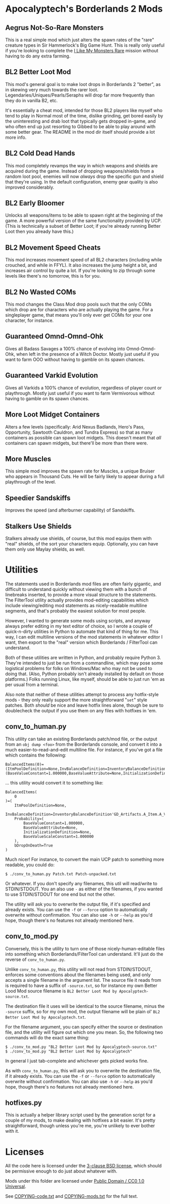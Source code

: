Apocalyptech's Borderlands 2 Mods
=================================

Aegrus Not-So-Rare Monsters
---------------------------

This is a real simple mod which just alters the spawn rates of the "rare"
creature types in Sir Hammerlock's Big Game Hunt.  This is really only
useful if you're looking to complete the
[I Like My Monsters Rare](http://borderlands.wikia.com/wiki/I_Like_My_Monsters_Rare)
mission without having to do any extra farming.

BL2 Better Loot Mod
-------------------

This mod's general goal is to make loot drops in Borderlands 2 "better",
as in skewing very much towards the rarer loot.
Legendaries/Uniques/Pearls/Seraphs will drop far more frequently than they
do in vanilla B2, etc.

It's essentially a cheat mod, intended for those BL2 players like myself who
tend to play in Normal most of the time, dislike grinding, get bored easily by
the uninteresting and drab loot that typically gets dropped in-game, and who
often end up just resorting to Gibbed to be able to play around with some
better gear.  The README in the mod dir itself should provide a lot more info.

BL2 Cold Dead Hands
-------------------

This mod completely revamps the way in which weapons and shields are
acquired during the game.  Instead of dropping weapons/shields from a
random loot pool, enemies will now *always* drop the specific gun and
shield that they're using.  In the default configuration, enemy gear
quality is also improved considerably.

BL2 Early Bloomer
-----------------

Unlocks all weapons/items to be able to spawn right at the beginning of the game.
A more powerful version of the same functionality provided by UCP.  (This is
technically a subset of Better Loot; if you're already running Better Loot then
you already have this.)

BL2 Movement Speed Cheats
-------------------------

This mod increases movement speed of all BL2 characters (including while
crouched, and while in FFYL).  It also increases the jump height a bit, and
increases air control by quite a lot.  If you're looking to zip through
some levels like there's no tomorrow, this is for you.

BL2 No Wasted COMs
------------------

This mod changes the Class Mod drop pools such that the only COMs which drop
are for characters who are actually playing the game.  For a singleplayer
game, that means you'll only ever get COMs for your one character, for
instance.

Guaranteed Omnd-Omnd-Ohk
------------------------

Gives all Badass Savages a 100% chance of evolving into Omnd-Omnd-Ohk, when
left in the presence of a Witch Doctor.  Mostly just useful if you want to
farm OOO without having to gamble on its spawn chances.

Guaranteed Varkid Evolution
---------------------------

Gives all Varkids a 100% chance of evolution, regardless of player count or
playthrough.  Mostly just useful if you want to farm Vermivorous without
having to gamble on its spawn chances.

More Loot Midget Containers
---------------------------

Alters a few levels (specifically: Arid Nexus Badlands, Hero's Pass, Opportunity,
Sawtooth Cauldron, and Tundra Express) so that as many containers as possible
can spawn loot midgets.  This doesn't meant that *all* containers can spawn
midgets, but there'll be more than there were.

More Muscles
------------

This simple mod improves the spawn rate for Muscles, a unique Bruiser who
appears in Thousand Cuts.  He will be fairly likely to appear during a full
playthrough of the level.

Speedier Sandskiffs
-------------------

Improves the speed (and afterburner capability) of Sandskiffs.

Stalkers Use Shields
--------------------

Stalkers already use shields, of course, but this mod equips them with "real"
shields, of the sort your characters equip.  Optionally, you can have them
only use Maylay shields, as well.

Utilities
=========

The statements used in Borderlands mod files are often fairly gigantic, and
difficult to understand quickly without viewing them with a bunch of linebreaks
inserted, to provide a more visual structure to the statements.  The FilterTool
utility actually provides mod-editing capabilities which include viewing/editing
mod statements as nicely-readable multiline segments, and that's probably the
easiest solution for most people.

However, I wanted to generate some mods using scripts, and anyway always prefer
editing in my text editor of choice, so I wrote a couple of quick-n-dirty
utilities in Python to automate that kind of thing for me.  This way, I can
edit multiline versions of the mod statements in whatever editor I want, then
export to the "real" version which Borderlands / FilterTool can understand.

Both of these utilities are written in Python, and probably require Python 3.
They're intended to just be run from a commandline, which may pose some
logistical problems for folks on Windows/Mac who may not be used to doing that.
(Also, Python probably isn't already installed by default on those platforms.)
Folks running Linux, like myself, should be able to just run 'em as per usual
from a terminal.

Also note that neither of these utilities attempt to process any hotfix-style
mods - they only really support the more straightforward "`set`" style patches.
Both *should* be nice and leave hotfix lines alone, though be sure to
doublecheck the output if you use them on any files with hotfixes in 'em.

conv_to_human.py
----------------

This utility can take an existing Borderlands patch/mod file, or the output
from an `obj dump <foo>` from the Borderlands console, and convert it into a
much easier-to-read-and-edit multiline file.  For instance, if you've got a
file which contains the following:

    BalancedItems(0)=(ItmPoolDefinition=None,InvBalanceDefinition=InventoryBalanceDefinition'GD_Artifacts.A_Item.A_Vitality_Rare',Probability=(BaseValueConstant=1.000000,BaseValueAttribute=None,InitializationDefinition=None,BaseValueScaleConstant=1.000000),bDropOnDeath=True)

... this utility would convert it to something like:

    BalancedItems(
        0
    )=(
        ItmPoolDefinition=None,
        InvBalanceDefinition=InventoryBalanceDefinition'GD_Artifacts.A_Item.A_Vitality_Rare',
        Probability=(
            BaseValueConstant=1.000000,
            BaseValueAttribute=None,
            InitializationDefinition=None,
            BaseValueScaleConstant=1.000000
        ),
        bDropOnDeath=True
    )

Much nicer!  For instance, to convert the main UCP patch to something more
readable, you could do:

    $ ./conv_to_human.py Patch.txt Patch-unpacked.txt

Or whatever.  If you don't specify any filenames, this util will read/write
to STDIN/STDOUT.  You an also use `-` as either of the filenames, if you
wanted to use STDIN/STDOUT for one end but not the other.

The utility will ask you to overwrite the output file, if it's specified and
already exists.  You can use the `-f` or `--force` option to automatically
overwrite without confirmation.  You can also use `-h` or `--help` as you'd
hope, though there's no features not already mentioned here.

conv_to_mod.py
--------------

Conversely, this is the utility to turn one of those nicely-human-editable
files into something which Borderlands/FilterTool can understand.  It'll just
do the reverse of `conv_to_human.py`.

Unlike `conv_to_human.py`, this utility will not read from STDIN/STDOUT,
enforces some conventions about the filenames being used, and only accepts a
single filename in the argument list.  The source file it reads from is required
to have a suffix of `-source.txt`, so for instance my own Better Lood Mod source
filename is `BL2 Better Loot Mod by Apocalyptech-source.txt`.

The destination file it uses will be identical to the source filename, minus the
`-source` suffix, so for my own mod, the output filename will be plain ol'
`BL2 Better Loot Mod by Apocalyptech.txt`.

For the filename argument, you can specify either the source or destination file,
and the utility will figure out which one you mean.  So, the following two
commands will do the exact same thing:

    $ ./conv_to_mod.py "BL2 Better Loot Mod by Apocalyptech-source.txt"
    $ ./conv_to_mod.py "BL2 Better Loot Mod by Apocalyptech"

In general I just tab-complete and whichever gets picked works fine.

As with `conv_to_human.py`, this will ask you to overwrite the destination file,
if it already exists.  You can use the `-f` or `--force` option to automatically
overwrite without confirmation.  You can also use `-h` or `--help` as you'd hope,
though there's no features not already mentioned here.

hotfixes.py
-----------

This is actually a helper library script used by the generation script for a
couple of my mods, to make dealing with hotfixes a bit easier.  It's pretty
straightforward, though unless you're me, you're unlikely to ever bother with
it.

Licenses
========

All the code here is licensed under the
[3-clause BSD license](https://opensource.org/licenses/BSD-3-Clause),
which should be permissive enough to do just about whatever with.

Mods under this folder are licensed under
[Public Domain / CC0 1.0 Universal](https://creativecommons.org/publicdomain/zero/1.0/).

See [COPYING-code.txt](COPYING-code.txt) and [COPYING-mods.txt](COPYING-mods.txt)
for the full text.
